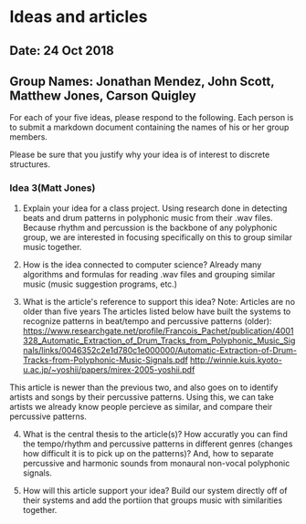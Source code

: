 # Ideas and articles


## Date: 24 Oct 2018
## Group Names: Jonathan Mendez, John Scott, Matthew Jones, Carson Quigley




For each of your five ideas, please respond to the following. Each person is to submit a markdown document containing the names of his or her group members.

Please be sure that you justify why your idea is of interest to discrete structures.

### Idea 3(Matt Jones)

1) Explain your idea for a class project.
Using research done in detecting beats and drum patterns in polyphonic music from their .wav files. Because rhythm and percussion is the backbone of any polyphonic group, we are interested in focusing specifically on this to group similar music together.

2) How is the idea connected to computer science?
Already many algorithms and formulas for reading .wav files and grouping similar music (music suggestion programs, etc.)

3) What is the article's reference to support this idea? Note: Articles are no older than five years
The articles listed below have built the systems to recognize patterns in beat/tempo and percussive patterns (older):
https://www.researchgate.net/profile/Francois_Pachet/publication/4001328_Automatic_Extraction_of_Drum_Tracks_from_Polyphonic_Music_Signals/links/0046352c2e1d780c1e000000/Automatic-Extraction-of-Drum-Tracks-from-Polyphonic-Music-Signals.pdf
http://winnie.kuis.kyoto-u.ac.jp/~yoshii/papers/mirex-2005-yoshii.pdf

This article is newer than the previous two, and also goes on to identify artists and songs by their percussive patterns. Using this, we can take artists we already know people percieve as similar, and compare their percussive patterns.

4) What is the central thesis to the article(s)?
How accuratly you can find the tempo/rhythm and percussive patterns in different genres (changes how difficult it is to pick up on the patterns)? And, how to separate percussive and harmonic sounds from monaural non-vocal polyphonic signals.

5) How will this article support your idea?
Build our system directly off of their systems and add the portiion that groups music with similarities together.
